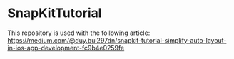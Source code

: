 # SnapKitTutorial
This repository is used with the following article: https://medium.com/@duy.bui297dn/snapkit-tutorial-simplify-auto-layout-in-ios-app-development-fc9b4e0259fe
